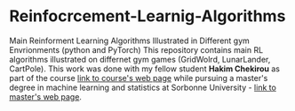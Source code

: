 # Reinfocrcement-Learnig-Algorithms
Main Reinforment Learning Algorithms Illustrated in Different gym Envrionments (python and PyTorch)
This repository contains main RL algorithms illustrated on differnet gym games (GridWolrd, LunarLander, CartPole). This work was done with my fellow student **Hakim Chekirou** as part of the course [link to course's web page](https://dac.lip6.fr/master/rladl/ "**RLADL : Reinforcement Learning and advanced Deep Learning**") while pursuing a master's degree in machine learning and statistics at Sorbonne University - [link to master's web page](https://m2a.lip6.fr/description/ "**M2 Apprentissage et Algorithmes (M2A)**").
